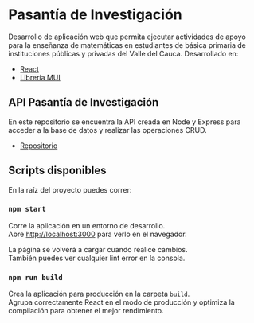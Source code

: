 # Pasantía de Investigación

Desarrollo de aplicación web que permita ejecutar actividades de apoyo para la enseñanza de
matemáticas en estudiantes de básica primaria de instituciones públicas y privadas del Valle
del Cauca. Desarrollado en:

- [React](https://es.reactjs.org/)
- [Librería MUI](https://github.com/mui-org/material-ui)

## API Pasantía de Investigación

En este repositorio se encuentra la API creada en Node y Express para acceder a la base de datos y realizar las operaciones CRUD.

- [Repositorio](https://github.com/Media-Collab/API_proyecto_investigacion)

## Scripts disponibles

En la raíz del proyecto puedes correr:

### `npm start`

Corre la aplicación en un entorno de desarrollo.\
Abre [http://localhost:3000](http://localhost:3000) para verlo en el navegador.

La página se volverá a cargar cuando realice cambios.\
También puedes ver cualquier lint error en la consola.

### `npm run build`

Crea la aplicación para producción en la carpeta `build`.\
Agrupa correctamente React en el modo de producción y optimiza la compilación para obtener el mejor rendimiento.
